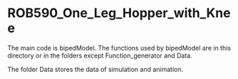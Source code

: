 # ROB590_One_Leg_Hopper_with_Knee

The main code is bipedModel.
The functions used by bipedModel are in this directory or in the folders except Function_generator and Data.

The folder Data stores the data of simulation and animation. 

